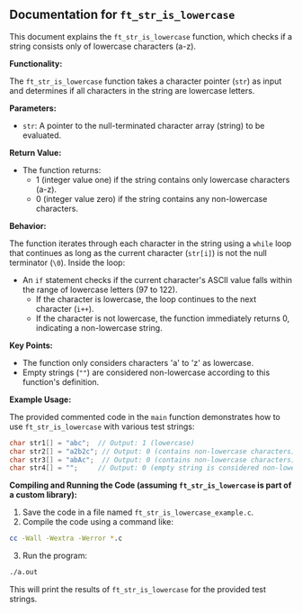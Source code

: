 ## Documentation for `ft_str_is_lowercase`

This document explains the `ft_str_is_lowercase` function, which checks if a string consists only of lowercase characters (a-z).

**Functionality:**

The `ft_str_is_lowercase` function takes a character pointer (`str`) as input and determines if all characters in the string are lowercase letters.

**Parameters:**

- `str`: A pointer to the null-terminated character array (string) to be evaluated.

**Return Value:**

- The function returns:
    - 1 (integer value one) if the string contains only lowercase characters (a-z).
    - 0 (integer value zero) if the string contains any non-lowercase characters.

**Behavior:**

The function iterates through each character in the string using a `while` loop that continues as long as the current character (`str[i]`) is not the null terminator (`\0`). Inside the loop:

- An `if` statement checks if the current character's ASCII value falls within the range of lowercase letters (97 to 122).
    - If the character is lowercase, the loop continues to the next character (`i++`).
    - If the character is not lowercase, the function immediately returns 0, indicating a non-lowercase string.

**Key Points:**

- The function only considers characters 'a' to 'z' as lowercase.
- Empty strings (`""`) are considered non-lowercase according to this function's definition.

**Example Usage:**

The provided commented code in the `main` function demonstrates how to use `ft_str_is_lowercase` with various test strings:

```c
char str1[] = "abc";  // Output: 1 (lowercase)
char str2[] = "a2b2c"; // Output: 0 (contains non-lowercase characters)
char str3[] = "abAc";  // Output: 0 (contains non-lowercase characters)
char str4[] = "";     // Output: 0 (empty string is considered non-lowercase)
```

**Compiling and Running the Code (assuming `ft_str_is_lowercase` is part of a custom library):**

1. Save the code in a file named `ft_str_is_lowercase_example.c`.
2. Compile the code using a command like:

```bash
cc -Wall -Wextra -Werror *.c
```

3. Run the program:

```bash
./a.out
```

This will print the results of `ft_str_is_lowercase` for the provided test strings.